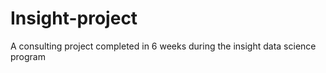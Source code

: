 # Insight-project
A consulting project completed in 6 weeks during the insight data science program
